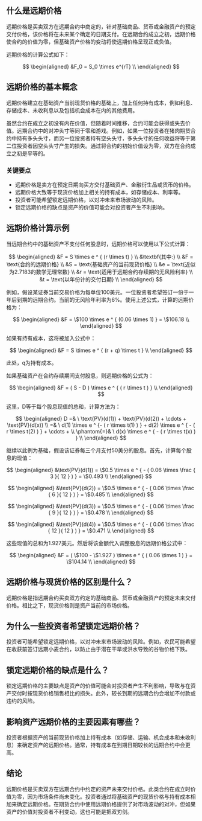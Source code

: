## 什么是远期价格

远期价格是买卖双方在远期合约中商定的，针对基础商品、货币或金融资产的预定交付价格，该价格将在未来某个确定的日期支付。在远期合约成立之初，远期价格使合约的价值为零，但基础资产价格的变动将使远期价格呈现正或负值。

远期价格的计算公式如下：

$$ \begin{aligned} &F_0 = S_0 \times e^{rT} \\ \end{aligned} $$

## 远期价格的基本概念

远期价格建立在基础资产当前现货价格的基础上，加上任何持有成本，例如利息、存储成本、未收利息以及包括机会成本在内的其他费用。

虽然合约在成立之初没有内在价值，但随着时间推移，合约可能会获得或失去价值。远期合约中的对冲头寸等同于零和游戏。例如，如果一位投资者在猪肉期货合约中持有多头头寸，而另一位投资者持有空头头寸，多头头寸的任何收益将等于第二位投资者因空头头寸产生的损失。通过将合约的初始价值设为零，双方在合约成立之初是平等的。

### 关键要点

- 远期价格是卖方在预定日期向买方交付基础资产、金融衍生品或货币的价格。
- 远期价格大致等于现货价格加上相关的持有成本，如存储成本、利率等。
- 投资者可能希望锁定远期价格，以对冲未来市场波动的风险。
- 锁定远期价格的缺点是资产的价值可能会对投资者产生不利影响。

## 远期价格计算示例

当远期合约中的基础资产不支付任何股息时，远期价格可以使用以下公式计算：

$$ \begin{aligned} &F = S \times e ^ { (r \times t) } \\ &\textbf{其中:} \\ &F = \text{合约的远期价格} \\ &S = \text{基础资产的当前现货价格} \\ &e = \text{近似为2.7183的数学无理常数} \\ &r = \text{适用于远期合约存续期的无风险利率} \\ &t = \text{以年份计的交付日期} \\ \end{aligned} $$

例如，假设某证券当前交易价格为每单位100美元。一位投资者希望签订一份于一年后到期的远期合约。当前的无风险年利率为6%。使用上述公式，计算的远期价格为：

$$ \begin{aligned} &F = \$100 \times e ^ { (0.06 \times 1) } = \$106.18 \\ \end{aligned} $$

如果有持有成本，这将被加入公式中：

$$ \begin{aligned} &F = S \times e ^ { (r + q) \times t } \\ \end{aligned} $$

此处，q为持有成本。

如果基础资产在合约存续期间支付股息，则远期价格的公式为：

$$ \begin{aligned} &F = ( S - D ) \times e ^ { ( r \times t ) } \\ \end{aligned} $$

这里，D等于每个股息现值的总和，计算方法为：

$$ \begin{aligned} D =& \ \text{PV}(d(1)) + \text{PV}(d(2)) + \cdots + \text{PV}(d(x)) \\ =& \ d(1) \times e ^ {- ( r \times t(1) ) } + d(2) \times e ^ { - ( r \times t(2) ) } + \cdots + \\ \phantom{=}& \ d(x) \times e ^ { - ( r \times t(x) ) } \\ \end{aligned} $$

继续以此例为基础，假设该证券每三个月支付50美分的股息。首先，计算每个股息的现值：

$$ \begin{aligned} &\text{PV}(d(1)) = \$0.5 \times e ^ { - ( 0.06 \times \frac { 3 }{ 12 } ) } = \$0.493 \\ \end{aligned} $$

$$ \begin{aligned} &\text{PV}(d(2)) = \$0.5 \times e ^ { - ( 0.06 \times \frac { 6 }{ 12 } ) } = \$0.485 \\ \end{aligned} $$

$$ \begin{aligned} &\text{PV}(d(3)) = \$0.5 \times e ^ { - ( 0.06 \times \frac { 9 }{ 12 } ) } = \$0.478 \\ \end{aligned} $$

$$ \begin{aligned} &\text{PV}(d(4)) = \$0.5 \times e ^ { - ( 0.06 \times \frac { 12 }{ 12 } ) } = \$0.471 \\ \end{aligned} $$

这些现值的总和为1.927美元。然后将该金额代入调整股息的远期价格公式中：

$$ \begin{aligned} &F = ( \$100 - \$1.927 ) \times e ^ { ( 0.06 \times 1 ) } = \$104.14 \\ \end{aligned} $$

## 远期价格与现货价格的区别是什么？

远期价格是指远期合约买卖双方约定的基础商品、货币或金融资产的预定未来交付价格。相比之下，现货价格则是资产当前的市场价格。

## 为什么一些投资者希望锁定远期价格？

投资者可能希望锁定远期价格，以对冲未来市场波动的风险。例如，农民可能希望在收获前签订远期小麦合约，以防止由于潜在干旱或洪水导致的谷物价格下跌。

## 锁定远期价格的缺点是什么？

锁定远期价格的主要缺点是资产的价值可能会对投资者产生不利影响，导致与在资产交付时按现货价格销售相比的损失。此外，较长到期的远期合约会增加不付款或违约的风险。

## 影响资产远期价格的主要因素有哪些？

投资者根据资产的当前现货价格加上持有成本（如存储、运输、机会成本和未收利息）来确定资产的远期价格。通常，持有成本在到期日期较长的远期合约中会更高。

## 结论

远期价格是买卖双方在远期合约中约定的资产未来交付价格。此类合约在成立时价值为零，因为市场条件尚未变化。投资者通过将基础资产的现货价格与持有成本相加来确定远期价格。在期货合约中使用远期价格提供了对市场波动的对冲，但如果资产的价值对投资者不利变动，这也可能是把双刃剑。


